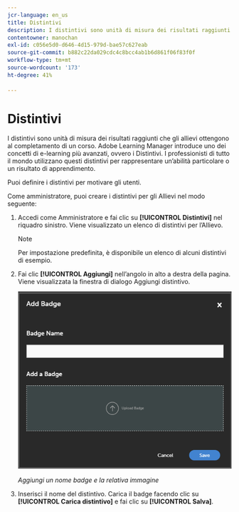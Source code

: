 ```yaml
---
jcr-language: en_us
title: Distintivi
description: I distintivi sono unità di misura dei risultati raggiunti che gli allievi ottengono al completamento di un corso. Adobe Learning Manager introduce uno dei concetti di e-learning più avanzati, ovvero i Distintivi. I professionisti di tutto il mondo utilizzano questi distintivi per rappresentare un’abilità particolare o un risultato di apprendimento.
contentowner: manochan
exl-id: c056e5d0-d646-4d15-979d-bae57c627eab
source-git-commit: b882c22da029cdc4c8bcc4ab1b6d861f06f83f0f
workflow-type: tm+mt
source-wordcount: '173'
ht-degree: 41%

---
```


# Distintivi

I distintivi sono unità di misura dei risultati raggiunti che gli allievi ottengono al completamento di un corso. Adobe Learning Manager introduce uno dei concetti di e-learning più avanzati, ovvero i Distintivi. I professionisti di tutto il mondo utilizzano questi distintivi per rappresentare un’abilità particolare o un risultato di apprendimento.

Puoi definire i distintivi per motivare gli utenti.

Come amministratore, puoi creare i distintivi per gli Allievi nel modo seguente:

1. Accedi come Amministratore e fai clic su **[!UICONTROL Distintivi]** nel riquadro sinistro. Viene visualizzato un elenco di distintivi per l’Allievo.

   >[!NOTE]
   >
   >Per impostazione predefinita, è disponibile un elenco di alcuni distintivi di esempio.

1. Fai clic **[!UICONTROL Aggiungi]** nell’angolo in alto a destra della pagina. Viene visualizzata la finestra di dialogo Aggiungi distintivo.

   ![](assets/add-badge1.png)

   *Aggiungi un nome badge e la relativa immagine*

1. Inserisci il nome del distintivo. Carica il badge facendo clic su **[!UICONTROL Carica distintivo]** e fai clic su **[!UICONTROL Salva]**.
